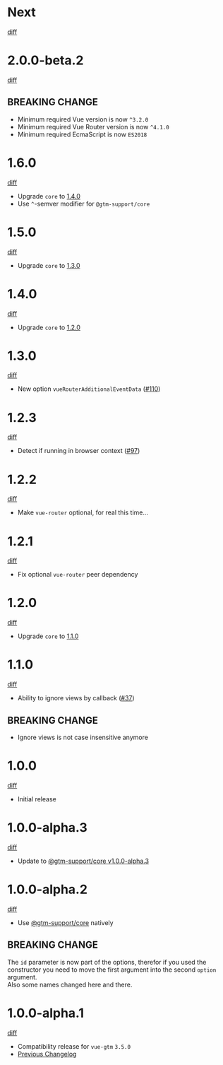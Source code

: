 # Next

[diff](https://github.com/gtm-support/vue-gtm/compare/2.0.0-beta.2...main)

# 2.0.0-beta.2

[diff](https://github.com/gtm-support/vue-gtm/compare/1.6.0...2.0.0-beta.2)

## BREAKING CHANGE

- Minimum required Vue version is now `^3.2.0`
- Minimum required Vue Router version is now `^4.1.0`
- Minimum required EcmaScript is now `ES2018`

# 1.6.0

[diff](https://github.com/gtm-support/vue-gtm/compare/1.5.0...1.6.0)

- Upgrade `core` to [1.4.0](https://github.com/gtm-support/core/releases/tag/1.4.0)
- Use `^`-semver modifier for `@gtm-support/core`

# 1.5.0

[diff](https://github.com/gtm-support/vue-gtm/compare/1.4.0...1.5.0)

- Upgrade `core` to [1.3.0](https://github.com/gtm-support/core/releases/tag/1.3.0)

# 1.4.0

[diff](https://github.com/gtm-support/vue-gtm/compare/1.3.0...1.4.0)

- Upgrade `core` to [1.2.0](https://github.com/gtm-support/core/releases/tag/1.2.0)

# 1.3.0

[diff](https://github.com/gtm-support/vue-gtm/compare/1.2.3...1.3.0)

- New option `vueRouterAdditionalEventData` ([#110])

[#110]: https://github.com/gtm-support/vue-gtm/issues/110

# 1.2.3

[diff](https://github.com/gtm-support/vue-gtm/compare/1.2.2...1.2.3)

- Detect if running in browser context ([#97])

[#97]: https://github.com/gtm-support/vue-gtm/pull/97

# 1.2.2

[diff](https://github.com/gtm-support/vue-gtm/compare/1.2.1...1.2.2)

- Make `vue-router` optional, for real this time...

# 1.2.1

[diff](https://github.com/gtm-support/vue-gtm/compare/1.2.0...1.2.1)

- Fix optional `vue-router` peer dependency

# 1.2.0

[diff](https://github.com/gtm-support/vue-gtm/compare/1.1.0...1.2.0)

- Upgrade `core` to [1.1.0](https://github.com/gtm-support/core/releases/tag/1.1.0)

# 1.1.0

[diff](https://github.com/gtm-support/vue-gtm/compare/1.0.0...1.1.0)

- Ability to ignore views by callback ([#37])

## BREAKING CHANGE

- Ignore views is not case insensitive anymore

[#37]: https://github.com/gtm-support/vue-gtm/pull/37

# 1.0.0

[diff](https://github.com/gtm-support/vue-gtm/compare/940a45a90d4cb44a045923910e7439d0202372ca...1.0.0)

- Initial release

# 1.0.0-alpha.3

[diff](https://github.com/gtm-support/vue-gtm/compare/1.0.0-alpha.2...1.0.0-alpha.3)

- Update to [@gtm-support/core v1.0.0-alpha.3](https://github.com/gtm-support/core/releases/tag/1.0.0-alpha.3)

# 1.0.0-alpha.2

[diff](https://github.com/gtm-support/vue-gtm/compare/1.0.0-alpha.1...1.0.0-alpha.2)

- Use [@gtm-support/core](https://github.com/gtm-support/core) natively

## BREAKING CHANGE

The `id` parameter is now part of the options, therefor if you used the constructor you need to move the first argument into the second `option` argument.  
Also some names changed here and there.

# 1.0.0-alpha.1

[diff](https://github.com/gtm-support/vue-gtm/compare/940a45a90d4cb44a045923910e7439d0202372ca...1.0.0-alpha.1)

- Compatibility release for `vue-gtm` `3.5.0`
- [Previous Changelog](https://github.com/mib200/vue-gtm/blob/master/CHANGELOG.md)
